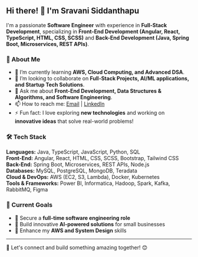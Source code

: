 ## Hi there! 👋 I'm Sravani Siddanthapu

I'm a passionate **Software Engineer** with experience in **Full-Stack Development**, specializing in **Front-End Development (Angular, React, TypeScript, HTML, CSS, SCSS)** and **Back-End Development (Java, Spring Boot, Microservices, REST APIs)**.
### 🚀 About Me
- 🌱 I’m currently learning **AWS, Cloud Computing, and Advanced DSA**.
- 👯 I’m looking to collaborate on **Full-Stack Projects, AI/ML applications, and Startup Tech Solutions**.
- 💬 Ask me about **Front-End Development, Data Structures & Algorithms, and Software Engineering**.
- 📫 How to reach me: [Email](mailto:siddanthapusravani@gmail.com) | [LinkedIn](https://www.linkedin.com/in/sravani-siddanthapu/)
- ⚡ Fun fact: I love exploring **new technologies** and working on **innovative ideas** that solve real-world problems!

### 🛠️ Tech Stack
**Languages:** Java, TypeScript, JavaScript, Python, SQL  
**Front-End:** Angular, React, HTML, CSS, SCSS, Bootstrap, Tailwind CSS  
**Back-End:** Spring Boot, Microservices, REST APIs, Node.js  
**Databases:** MySQL, PostgreSQL, MongoDB, Teradata  
**Cloud & DevOps:** AWS (EC2, S3, Lambda), Docker, Kubernetes  
**Tools & Frameworks:** Power BI, Informatica, Hadoop, Spark, Kafka, RabbitMQ, Figma  

### 📌 Current Goals
- 🔹 Secure a **full-time software engineering role**
- 🔹 Build innovative **AI-powered solutions** for small businesses
- 🔹 Enhance my **AWS and System Design** skills


---
🚀 Let's connect and build something amazing together! 😊
